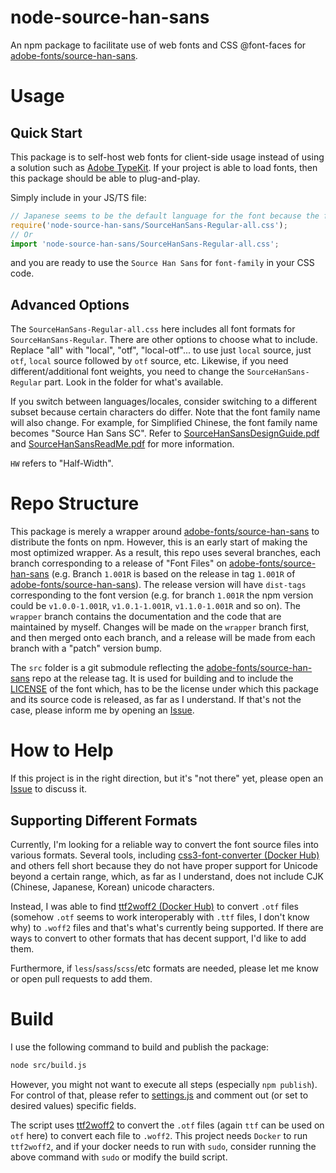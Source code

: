 # node-source-han-sans
An npm package to facilitate use of web fonts and CSS @font-faces for [adobe-fonts/source-han-sans](https://github.com/adobe-fonts/source-han-sans).

# Usage
## Quick Start
This package is to self-host web fonts for client-side usage instead of using a solution such as [Adobe TypeKit](https://fonts.adobe.com/).
If your project is able to load fonts, then this package should be able to plug-and-play.

Simply include in your JS/TS file:
```javascript
// Japanese seems to be the default language for the font because the font family name for "Regular" does not have language identifier in it.
require('node-source-han-sans/SourceHanSans-Regular-all.css');
// Or
import 'node-source-han-sans/SourceHanSans-Regular-all.css';
```
and you are ready to use the `Source Han Sans` for `font-family` in your CSS code.

## Advanced Options
The `SourceHanSans-Regular-all.css` here includes all font formats for `SourceHanSans-Regular`. There are other options to choose what to include.
Replace "all" with "local", "otf", "local-otf"... to use just `local` source, just `otf`, `local` source followed by `otf` source, etc.
Likewise, if you need different/additional font weights, you need to change the `SourceHanSans-Regular` part.
Look in the folder for what's available.

If you switch between languages/locales, consider switching to a different subset because certain characters do differ. Note that the font family name will also change.
For example, for Simplified Chinese, the font family name becomes "Source Han Sans SC". Refer to [SourceHanSansDesignGuide.pdf](https://github.com/adobe-fonts/source-han-sans/blob/2.000R/SourceHanSansDesignGuide.pdf)
and [SourceHanSansReadMe.pdf](https://github.com/adobe-fonts/source-han-sans/blob/2.000R/SourceHanSansReadMe.pdf) for more information.

`HW` refers to "Half-Width".

# Repo Structure
This package is merely a wrapper around [adobe-fonts/source-han-sans](https://github.com/adobe-fonts/source-han-sans/)
to distribute the fonts on npm. However, this is an early start of making the most optimized wrapper. As a result,
this repo uses several branches, each branch corresponding to a release of "Font Files" on [adobe-fonts/source-han-sans](https://github.com/adobe-fonts/source-han-sans/)
(e.g. Branch `1.001R` is based on the release in tag `1.001R` of [adobe-fonts/source-han-sans](https://github.com/adobe-fonts/source-han-sans/)).
The release version will have `dist-tags` corresponding to the font version (e.g. for branch `1.001R` the npm version
could be `v1.0.0-1.001R`, `v1.0.1-1.001R`, `v1.1.0-1.001R` and so on). The `wrapper` branch contains the documentation
and the code that are maintained by myself. Changes will be made on the `wrapper` branch first,
and then merged onto each branch, and a release will be made from each branch with a "patch" version bump.

The `src` folder is a git submodule reflecting the [adobe-fonts/source-han-sans](https://github.com/adobe-fonts/source-han-sans)
repo at the release tag. It is used for building and to include the [LICENSE](/LICENSE) of the font which, has to be the license under which this package and its source
code is released, as far as I understand. If that's not the case, please inform me by opening an [Issue](https://github.com/zhoutwo/node-source-han-sans/issues).

# How to Help
If this project is in the right direction, but it's "not there" yet, please open an [Issue](https://github.com/zhoutwo/node-source-han-sans/issues) to discuss it.

## Supporting Different Formats
Currently, I'm looking for a reliable way to convert the font source files into various formats.
Several tools, including [css3-font-converter (Docker Hub)](https://hub.docker.com/r/omarev/css3-font-converter/) and others fell short
because they do not have proper support for Unicode beyond a certain range, which, as far as I understand, does not include
CJK (Chinese, Japanese, Korean) unicode characters.

Instead, I was able to find [ttf2woff2 (Docker Hub)](https://hub.docker.com/r/vanekt/ttf2woff2) to convert `.otf` files
(somehow `.otf` seems to work interoperably with `.ttf` files, I don't know why) to `.woff2` files and that's
what's currently being supported. If there are ways to convert to other formats that has decent support, I'd like to add them.

Furthermore, if `less`/`sass`/`scss`/etc formats are needed, please let me know or open pull requests to add them.

# Build
I use the following command to build and publish the package:
```sh
node src/build.js
```

However, you might not want to execute all steps (especially `npm publish`). For control of that, please refer to [settings.js](src/settings.js)
and comment out (or set to desired values) specific fields.

The script uses [ttf2woff2](https://hub.docker.com/r/vanekt/ttf2woff2) to convert the `.otf` files (again `ttf` can
be used on `otf` here) to convert each file to `.woff2`. This project needs `Docker` to run `ttf2woff2`, and if your docker
needs to run with `sudo`, consider running the above command with `sudo` or modify the build script.
